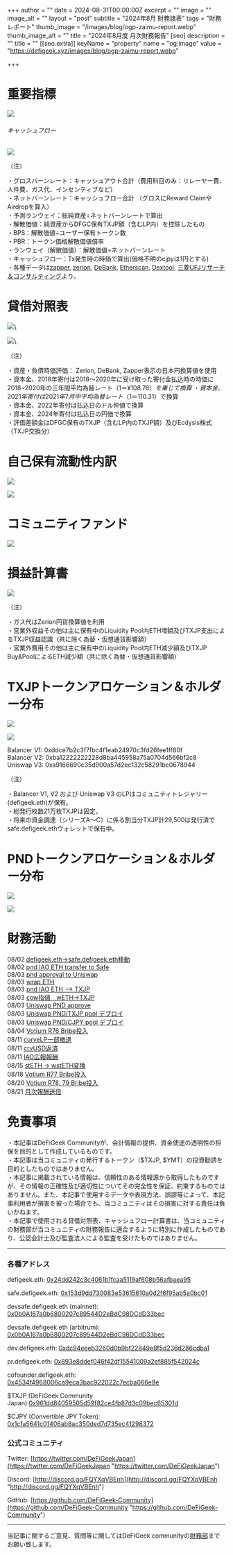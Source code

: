 
+++
author = ""
date = 2024-08-31T00:00:00Z
excerpt = ""
image = ""
image_alt = ""
layout = "post"
subtitle = "2024年8月 財務諸表"
tags = "財務レポート"
thumb_image = "/images/blog/ogp-zaimu-report.webp"
thumb_image_alt = ""
title = "2024年8月度 月次財務報告"
[seo]
description = ""
title = ""
[[seo.extra]]
keyName = "property"
name = "og:image"
value = "https://defigeek.xyz/images/blog/ogp-zaimu-report.webp"

+++

# 重要指標

![](/images/blog/24084.png)

###### キャッシュフロー

![](/images/blog/24081.png)


（注）

・グロスバーンレート：キャッシュアウト合計（費用科目のみ：リレーヤー費、人件費、ガス代、インセンティブなど）\
・ネットバーンレート：キャッシュフロー合計 （グロスにReward ClaimやAirdropを算入）\
・予測ランウェイ：総純資産÷ネットバーンレートで算出\
・解散価値：純資産からDFGC保有TXJP額（含むLP内）を控除したもの\
・BPS：解散価値÷ユーザー保有トークン数\
・PBR：トークン価格解散価値倍率\
・ランウェイ（解散価値）：解散価値÷ネットバーンレート\
・キャッシュフロー：Tx発生時の時価で算出(価格不明のcjpyは1円とする)\
・各種データは[zapper](https://t.co/lzLYnn8VGj?amp=1), [zerion](https://app.zerion.io/), [DeBank](https://debank.com/), [Etherscan](https://etherscan.io/), [Dextool](https://www.dextools.io/app/ether/pair-explorer/0xa9166690c35d900a57d2ec132c58291bc0678944), [三菱UFJリサーチ＆コンサルティング](http://www.murc-kawasesouba.jp/fx/lastmonth.php)より。

#

# 貸借対照表

![](/images/blog/24082.png)\

![](/images/blog/240811.png)\

（注）

・資産・負債時価評価： Zerion, DeBank, Zapper表示の日本円換算値を使用\
・資本金、2018年寄付は2018～2020年に受け取った寄付金払込時の時価に2018~2020年の三年間平均為替レート（$1＝¥108.76）を乗じて換算\
・資本金、2021年寄付は2021年7月中平均為替レート（$1＝110.31）で換算\
・資本金、2022年寄付は払込日のドル仲値で換算\
・資本金、2024年寄付は払込日の円価で換算\
・評価差額金はDFGC保有のTXJP（含むLP内のTXJP額）及びEcdysis株式（TXJP交換分）  

#

# 自己保有流動性内訳

![](/images/blog/24087.png)

![](/images/blog/240812.png)

#

# コミュニティファンド

![](/images/blog/240810.png)

#

# 損益計算書

![](/images/blog/24083.png)

（注）

・ガス代はZerion円貨換算値を利用\
・営業外収益その他は主に保有中のLiquidity Pool内ETH増額及びTXJP支出によるTXJP収益認識（共に除く為替・仮想通貨影響額）\
・営業外費用その他は主に保有中のLiquidity Pool内ETH減少額及びTXJP Buy\&PoolによるETH減少額（共に除く為替・仮想通貨影響額）

#

# TXJPトークンアロケーション＆ホルダー分布

![](/images/blog/24084.png)

![](/images/blog/24086.png)

Balancer V1: 0xddce7b2c3f7fbc4f1eab24970c3fd26fee1ff80f\
Balancer V2: 0xba12222222228d8ba445958a75a0704d566bf2c8\
Uniswap V3: 0xa9166690c35d900a57d2ec132c58291bc0678944

（注）

・Balancer V1, V2 および Uniswap V3 のLPはコミュニティトレジャリー (defigeek.eth)が保有。\
・総発行枚数21万枚TXJPは固定。\
・将来の資金調達（シリーズA～C）に係る割当分TXJP計29,500は発行済でsafe.defigeek.ethウォレットで保有中。

#

# PNDトークンアロケーション＆ホルダー分布

![](/images/blog/24087.png)

![](/images/blog/24088.png)

#

# 財務活動

08/02	[defigeek.eth→safe.defigeek.eth移動](https://etherscan.io/tx/0xd244038905a86956e247ccaeac2a6b758854cc12e4a8e37de987f5975ed7342b)  
08/02	[pnd IAO ETH transfer to Safe](https://etherscan.io/tx/0x9f592229a41b58878dfb62db6ee7507cd63adb2b1b7f52ede8e997b96816c865)  
08/03	[pnd approval to Uniswap](https://etherscan.io/tx/0x2bf3536bade762af6beb9fc528e4b7ab026638eb313abc8a3972852211392b61)  
08/03	[wrap ETH](https://etherscan.io/tx/0xc6fb51d5791b947019d53f413888b75b4d774a486b5aae79579e3e8292b2ee05)  
08/03	[pnd IAO ETH --> TXJP](https://etherscan.io/tx/0xa1ad27a49f1173c8e61b3a095e5b2c71860747b147cca696bed9b95be8a19dea)  
08/03	[cow指値　wETH→TXJP](https://etherscan.io/tx/0x5875e91eec59026a457d9882be9ee3bdf8fc8bbe6e1d584fcdce593cb4599c25)  
08/03	[Uniswap PND approve](https://etherscan.io/tx/0xeb61a8ca9be998bca6163bcbae601d2d64999791d5975095ecc7bb59d791aa98)  
08/03	[Uniswap PND/TXJP pool デプロイ](https://etherscan.io/tx/0xcfc48cf0ca8ad349f05996ca1d29fcf1fa6eac4b5139e21fc7c1909c54217587)   
08/03	[Uniswap PND/CJPY pool デプロイ](https://etherscan.io/tx/0x142e0b61e66e9c30cc98be95f16f699470790cb7bd52aae939cc5f13da64e8c3)   
08/04	[Votium R76 Bribe投入](https://etherscan.io/tx/0x1a4134e234a29695d053c0a493b6662b1897e09a085015c14935bce6d1f8324b)  
08/11	[curveLP一部撤退](https://etherscan.io/tx/0x1ec700f6b756fc6e8402cf306a7e150f9d152e4668941be4fd96f976119456b6)  
08/11	[crvUSD返済](https://etherscan.io/tx/0x893db6d38836f7d990f9c58482ea797b611975a6265a893a0c63d9e210fcf72a)  
08/11	[IAO広報報酬](https://etherscan.io/tx/0xefa4220f5c93c58a8dcdd0d8c9ce3d43df69237f3b843f1657e007b93046dbe7)   
08/15	[stETH → wstETH変換](https://etherscan.io/tx/0xce997379bb0052ca72fbca196e6d5b17997ad66b5f898980bbae681d554a90b7)  
08/18	[Votium R77 Bribe投入](https://etherscan.io/tx/0x7d63dfd0b454913558c8ab45fef0beead28088a20017e43b99e6c42b80a8c26a)  
08/20	[Votium R78, 79 Bribe投入](https://etherscan.io/tx/0x6d4d5bd8ec0e0dbb2d6155bb8f0ba03ab9a813578a18a7fe7a5d4260e8e347ca)  
08/21	[月次報酬送信](https://etherscan.io/tx/0x97d31fd3b57e8e7a0af2187c5bd8d973d034b4f14d10e42bf10989e41fd0069a)  


# 免責事項

・本記事はDeFiGeek Communityが、会計情報の提供、資金使途の透明性の担保を目的として作成しているものです。\
・本記事は当コミュニティの発行するトークン（$TXJP, $YMT）の投資勧誘を目的としたものではありません。\
・本記事に掲載されている情報は、信頼性のある情報源から取得したものですが、その情報の正確性及び適切性についてその完全性を保証、約束するものではありません。また、本記事で使用するデータや表現方法、誤謬等によって、本記事利用者が損害を被った場合でも、当コミュニティはその損害に対する責任は負いかねます。\
・本記事で使用される貸借対照表、キャッシュフロー計算書は、当コミュニティの財務部が当コミュニティの財務報告に適合するように特別に作成したものであり、公認会計士及び監査法人による監査を受けたものではありません。

---

### 各種アドレス

defigeek.eth: [0x24dd242c3c4061b1fcaa5119af608b56afbaea95](https://etherscan.io/address/0x24dd242c3c4061b1fcaa5119af608b56afbaea95)

safe.defigeek.eth: [0x153d9dd730083e53615610a0d2f6f95ab5a0bc01](https://etherscan.io/address/0x153d9dd730083e53615610a0d2f6f95ab5a0bc01)

devsafe.defigeek.eth (mainnet): [0x0b0A167a0b6800207c89544D2eBdC98DCdD33bec](https://etherscan.io/address/0x0b0A167a0b6800207c89544D2eBdC98DCdD33bec)

devsafe.defigeek.eth (arbitrum): [0x0b0A167a0b6800207c89544D2eBdC98DCdD33bec](https://arbiscan.io/address/0x0b0A167a0b6800207c89544D2eBdC98DCdD33bec)

dev.defigeek.eth: [0xdc94eeeb3260d0b9bf22849e8f5d236d286cdba1](https://etherscan.io/address/0xdc94eeeb3260d0b9bf22849e8f5d236d286cdba1)

pr.defigeek.eth: [0x893e8ddef046f42df15541009a2ef885f542024c](https://etherscan.io/address/0x893e8ddef046f42df15541009a2ef885f542024c)

cofounder.defigeek.eth: [0x4534f4968006ca9eca3bac922022c7ecba066e9e](https://etherscan.io/address/0x4534f4968006ca9eca3bac922022c7ecba066e9e)

$TXJP (DeFiGeek Community Japan):[0x961dd84059505d59f82ce4fb87d3c09bec65301d](https://etherscan.io/token/0x961dd84059505d59f82ce4fb87d3c09bec65301d)

$CJPY (Convertible JPY Token): [0x1cfa5641c01406ab8ac350ded7d735ec41298372](https://etherscan.io/token/0x1cfa5641c01406ab8ac350ded7d735ec41298372)

### 公式コミュニティ

Twitter: [https://twitter.com/DeFiGeekJapan](https://twitter.com/DeFiGeekJapan "https://twitter.com/DeFiGeekJapan")

Discord: [http://discord.gg/FQYXqVBEnh](http://discord.gg/FQYXqVBEnh "http://discord.gg/FQYXqVBEnh")

GitHub: [https://github.com/DeFiGeek-Community](https://github.com/DeFiGeek-Community "https://github.com/DeFiGeek-Community")

---

当記事に関するご意見、質問等に関してはDeFiGeek communityの[財務部](https://discord.gg/CkM2cyTz8N)までお願い致します。
